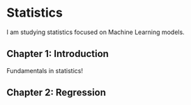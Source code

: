 # Statistics
I am studying statistics focused on Machine Learning models.

## Chapter 1: Introduction
Fundamentals in statistics!

## Chapter 2: Regression
